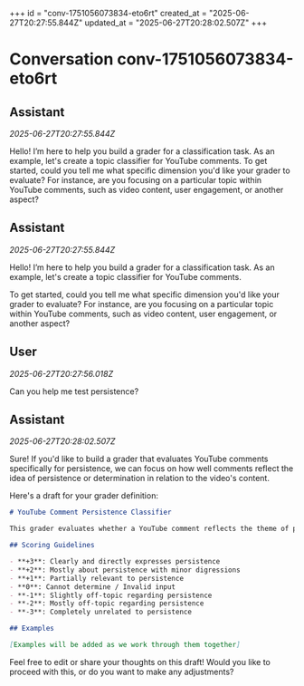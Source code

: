 +++
id = "conv-1751056073834-eto6rt"
created_at = "2025-06-27T20:27:55.844Z"
updated_at = "2025-06-27T20:28:02.507Z"
+++

# Conversation conv-1751056073834-eto6rt

## Assistant
_2025-06-27T20:27:55.844Z_

Hello! I’m here to help you build a grader for a classification task. As an example, let's create a topic classifier for YouTube comments. 
To get started, could you tell me what specific dimension you'd like your grader to evaluate? For instance, are you focusing on a particular topic within YouTube comments, such as video content, user engagement, or another aspect?

## Assistant
_2025-06-27T20:27:55.844Z_

Hello! I’m here to help you build a grader for a classification task. As an example, let's create a topic classifier for YouTube comments. 

To get started, could you tell me what specific dimension you'd like your grader to evaluate? For instance, are you focusing on a particular topic within YouTube comments, such as video content, user engagement, or another aspect?

## User
_2025-06-27T20:27:56.018Z_

Can you help me test persistence?

## Assistant
_2025-06-27T20:28:02.507Z_

Sure! If you'd like to build a grader that evaluates YouTube comments specifically for persistence, we can focus on how well comments reflect the idea of persistence or determination in relation to the video's content.

Here's a draft for your grader definition:

```markdown
# YouTube Comment Persistence Classifier

This grader evaluates whether a YouTube comment reflects the theme of persistence.

## Scoring Guidelines

- **+3**: Clearly and directly expresses persistence
- **+2**: Mostly about persistence with minor digressions
- **+1**: Partially relevant to persistence
- **0**: Cannot determine / Invalid input
- **-1**: Slightly off-topic regarding persistence
- **-2**: Mostly off-topic regarding persistence
- **-3**: Completely unrelated to persistence

## Examples

[Examples will be added as we work through them together]
```

Feel free to edit or share your thoughts on this draft! Would you like to proceed with this, or do you want to make any adjustments?
